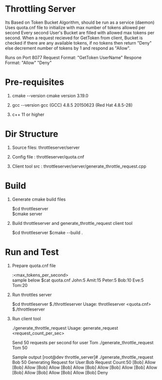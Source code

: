 # Throttling Server
  Its Based on Token Bucket Algorithm, should be run as a service (daemon)
  Uses quota.cnf file to initialize with max number of tokens allowed per second
  Every second User's Bucket are filled with allowed max tokens per second.
  When a request recieved for GetToken from client, Bucket is checked if there 
  are any available tokens, if no tokens then return "Deny" else decrement number of
  tokens by 1 and respond as "Allow".

  Runs on Port 8077 
  Request Format:  "GetToken UserName"
  Respone Format:  "Allow" 
                   "Deny"


# Pre-requisites

  1. cmake --version
   cmake version 3.19.0

  2. gcc --version
   gcc (GCC) 4.8.5 20150623 (Red Hat 4.8.5-28)
  
  3. c++ 11 or higher

# Dir Structure

  1. Source files: throttleserver/server

  2. Config file : throttleserver/quota.cnf

  3. Client tool src : throttleserver/server/generate_throttle_request.cpp

    
# Build

  1. Generate cmake build files  

     $cd throttleserver  
     $cmake server

  2. Build  throttleserver and generate_throttle_request client tool

     $cd throttleserver
     $cmake --build . 

# Run and Test

   1. Prepare quota.cnf file

      <User>:<max_tokens_per_second>  
      sample below
      $cat quota.cnf
      John:5
      Amit:15
      Peter:5
      Bob:10
      Eve:5
      Tom:20

   2. Run throttles server

      $cd throttleserver 
      $./throttleserver 
      Usage: throtlleserver <quota.cnf>
      $./throttleserver

   3. Run client tool
      
      ./generate_throttle_request 
      Usage: generate_request <user> <request_count_per_sec>
      
      Send 50 requests per second for user Tom
      ./generate_throttle_request Tom 50
      
      Sample output
      [root@dev throttle_server]# ./generate_throttle_request Bob 50
      Generating Request for User:Bob Request Count:50
      [Bob] Allow
      [Bob] Allow
      [Bob] Allow
      [Bob] Allow
      [Bob] Allow
      [Bob] Allow
      [Bob] Allow
      [Bob] Allow
      [Bob] Allow
      [Bob] Allow
      [Bob] Deny
